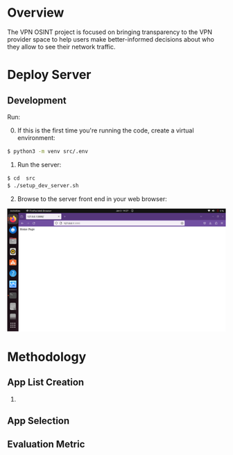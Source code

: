 # Overview

The VPN OSINT project is focused on bringing transparency to the VPN provider space to help users make better-informed decisions about who
they allow to see their network traffic.


# Deploy Server

## Development

Run:

0. If this is the first time you're running the code, create a virtual environment:

```bash
$ python3 -m venv src/.env
```

1. Run the server:
```bash
$ cd  src
$ ./setup_dev_server.sh
```
2. Browse to the server front end in your web browser:

![Development Server Homepage](imgs/vpnosintWebServerHome.png)

# Methodology

## App List Creation

1. 

## App Selection
### 

## Evaluation Metric 
### 


